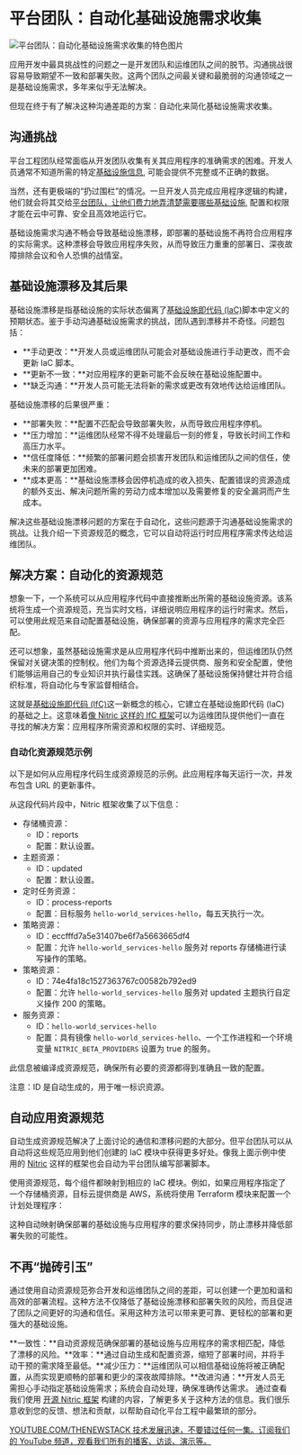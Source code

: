 # 平台团队：自动化基础设施需求收集

![平台团队：自动化基础设施需求收集的特色图片](https://cdn.thenewstack.io/media/2024/07/53b35cfb-automate-1024x642.png)

应用开发中最具挑战性的问题之一是开发团队和运维团队之间的脱节。沟通挑战很容易导致期望不一致和部署失败。这两个团队之间最关键和最脆弱的沟通领域之一是基础设施需求，多年来似乎无法解决。

但现在终于有了解决这种沟通差距的方案：自动化来简化基础设施需求收集。

## 沟通挑战

平台工程团队经常面临从开发团队收集有关其应用程序的准确需求的困难。开发人员通常不知道所需的特定[基础设施信息](https://thenewstack.io/infrastructure-from-code-gives-ops-needed-freedom/), 可能会提供不完整或不正确的数据。

当然，还有更极端的“扔过围栏”的情况。一旦开发人员完成应用程序逻辑的构建，他们就会将其交给[平台团队，让他们费力地弄清楚需要哪些基础设施](https://thenewstack.io/your-platform-engineering-toolkit-for-terraform-and-beyond/), 配置和权限才能在云中可靠、安全且高效地运行它。

基础设施需求沟通不畅会导致基础设施漂移，即部署的基础设施不再符合应用程序的实际需求。这种漂移会导致应用程序失败，从而导致压力重重的部署日、深夜故障排除会议和令人恐惧的战情室。

## 基础设施漂移及其后果

基础设施漂移是指基础设施的实际状态偏离了[基础设施即代码 (IaC)](https://thenewstack.io/infrastructure-as-code-is-dead-long-live-infrastructure-from-code/)脚本中定义的预期状态。鉴于手动沟通基础设施需求的挑战，团队遇到漂移并不奇怪。问题包括：

* **手动更改：**开发人员或运维团队可能会对基础设施进行手动更改，而不会更新 IaC 脚本。
* **更新不一致：**对应用程序的更新可能不会反映在基础设施配置中。
* **缺乏沟通：**开发人员可能无法将新的需求或更改有效地传达给运维团队。

基础设施漂移的后果很严重：

* **部署失败：**配置不匹配会导致部署失败，从而导致应用程序停机。
* **压力增加：**运维团队经常不得不处理最后一刻的修复，导致长时间工作和高压力水平。
* **信任度降低：**频繁的部署问题会损害开发团队和运维团队之间的信任，使未来的部署更加困难。
* **成本更高：**基础设施漂移会因停机造成的收入损失、配置错误的资源造成的额外支出、解决问题所需的劳动力成本增加以及需要修复的安全漏洞而产生成本。

解决这些基础设施漂移问题的方案在于自动化，这些问题源于沟通基础设施需求的挑战。让我介绍一下资源规范的概念，它可以自动将运行时应用程序需求传达给运维团队。

## 解决方案：自动化的资源规范

想象一下，一个系统可以从应用程序代码中直接推断出所需的基础设施资源。该系统将生成一个资源规范，充当实时文档，详细说明应用程序的运行时需求。然后，可以使用此规范来自动配置基础设施，确保部署的资源与应用程序的需求完全匹配。

还可以想象，虽然基础设施需求是从应用程序代码中推断出来的，但运维团队仍然保留对关键决策的控制权。他们为每个资源选择云提供商、服务和安全配置，使他们能够运用自己的专业知识并执行最佳实践。这确保了基础设施保持健壮并符合组织标准，将自动化与专家监督相结合。

这就是[基础设施即代码 (IfC)](https://thenewstack.io/terraform-isnt-dead/)这一新概念的核心，它建立在基础设施即代码 (IaC) 的基础之上。这意味着[像 Nitric 这样的 IfC 框架](https://github.com/nitrictech/nitric)可以为运维团队提供他们一直在寻找的解决方案：应用程序所需资源和权限的实时、详细规范。

### 自动化资源规范示例
以下是如何从应用程序代码生成资源规范的示例。此应用程序每天运行一次，并发布包含 URL 的更新事件。

从这段代码片段中，Nitric 框架收集了以下信息：

- 存储桶资源：
    - ID：reports
    - 配置：默认设置。
- 主题资源：
    - ID：updated
    - 配置：默认设置。
- 定时任务资源：
    - ID：process-reports
    - 配置：目标服务 `hello-world_services-hello`，每五天执行一次。
- 策略资源：
    - ID：eccfffd7a5e31407be6f7a5663665df4
    - 配置：允许 `hello-world_services-hello` 服务对 reports 存储桶进行读写操作的策略。
- 策略资源：
    - ID：74e4fa18c1527363767c00582b792ed9
    - 配置：允许 `hello-world_services-hello` 服务对 updated 主题执行自定义操作 200 的策略。
- 服务资源：
    - ID：`hello-world_services-hello`
    - 配置：具有镜像 `hello-world_services-hello`、一个工作进程和一个环境变量 `NITRIC_BETA_PROVIDERS` 设置为 true 的服务。

此信息被编译成资源规范，确保所有必要的资源都得到准确且一致的配置。

注意：ID 是自动生成的，用于唯一标识资源。

## 自动应用资源规范
自动生成资源规范解决了上面讨论的通信和漂移问题的大部分。但平台团队可以从自动将这些规范应用到他们创建的 IaC 模块中获得更多好处。像我上面示例中使用的 [Nitric](https://nitric.io) 这样的框架也会自动为平台团队编写部署脚本。

使用资源规范，每个组件都映射到相应的 IaC 模块。例如，如果应用程序指定了一个存储桶资源，目标云提供商是 AWS，系统将使用 Terraform 模块来配置一个计划处理程序：

这种自动映射确保部署的基础设施与应用程序的要求保持同步，防止漂移并降低部署失败的可能性。

## 不再“抛砖引玉”
通过使用自动资源规范弥合开发和运维团队之间的差距，可以创建一个更加和谐和高效的部署流程。这种方法不仅降低了基础设施漂移和部署失败的风险，而且促进了团队之间更好的沟通和信任。采用这种方法可以带来更可靠、更轻松的部署和更强大的基础设施。

**一致性：**自动资源规范确保部署的基础设施与应用程序的需求相匹配，降低了漂移的风险。**效率：**通过自动生成和配置资源，缩短了部署时间，并将手动干预的需求降至最低。**减少压力：**运维团队可以相信基础设施将被正确配置，从而实现更顺畅的部署和更少的深夜故障排除。**改进沟通：**开发人员无需担心手动指定基础设施需求；系统会自动处理，确保准确传达需求。
通过查看我们使用 [开源 Nitric 框架](https://github.com/nitrictech/nitric) 构建的内容，了解更多关于这种方法的信息。我们很乐意收到您的反馈、想法和贡献，以帮助自动化平台工程中最繁琐的部分。

[
YOUTUBE.COM/THENEWSTACK
技术发展迅速，不要错过任何一集。订阅我们的 YouTube
频道，观看我们所有的播客、访谈、演示等。
](https://youtube.com/thenewstack?sub_confirmation=1)